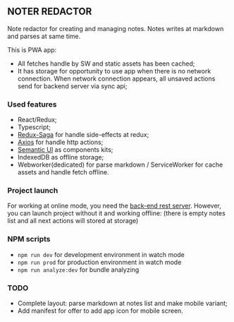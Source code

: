 ## NOTER REDACTOR 

Note redactor for creating and managing notes. Notes writes at markdown and parses at same time.


This is PWA app:
- All fetches handle by SW and static assets has been cached;
- It has storage for opportunity to use app when there is no network connection. When network connection appears, all unsaved actions send for backend server via sync api;

### Used features

- React/Redux;
- Typescript;
- [Redux-Saga](https://github.com/reduxjs/redux-thunk) for handle side-effects at redux;
- [Axios](https://github.com/axios/axios) for handle http actions;
- [Semantic UI](https://react.semantic-ui.com/) as components kits;
- IndexedDB as offline storage;
- Webworker(dedicated) for parse markdown / ServiceWorker for cache assets and handle fetch offline.

### Project launch
For working at online mode, you need the [back-end rest server](https://github.com/Burize/multi-step-form-backend). However, you can launch project without it and working offline: (there is empty notes list and all next actions will stored at storage)

### NPM scripts

- ```npm run dev``` for development environment in watch mode
- ```npm run prod``` for production environment in watch mode
- ```npm run analyze:dev``` for bundle analyzing



### TODO
- Complete layout: parse markdown at notes list and make mobile variant;
- Add manifest for offer to add app icon for mobile screen.